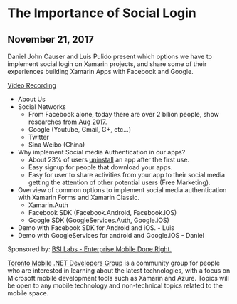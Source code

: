 # The Importance of Social Login
## November 21, 2017
Daniel John Causer and Luis Pulido present which options we have to implement social login on Xamarin projects, and share some of their experiences building Xamarin Apps with Facebook and Google.

[Video Recording](https://youtu.be/nhFHljhQFgY)

- About Us
- Social Networks
  - From Facebook alone, today there are over 2 bilion people, show researches from [Aug 2017](http://mashable.com/2017/08/07/3-billion-global-social-media-users/#SK00WpYPsaqW).
  - Google (Youtube, Gmail, G+, etc...)
  - Twitter
  - Sina Weibo (China)
- Why implement Social media Authentication in our apps?
  - About 23% of users [uninstall](http://info.localytics.com/blog/23-of-users-abandon-an-app-after-one-use) an app after the first use.
  - Easy signup for people that download your apps.
  - Easy for user to share activities from your app to their social media getting the attention of other potential users (Free Marketing).
- Overview of common options to implement social media authentication with Xamarin Forms and Xamarin Classic.
  - Xamarin.Auth
  - Facebook SDK (Facebook.Android, Facebook.iOS)
  - Google SDK (GoogleServices.Auth, Google.iOS)
- Demo with Facebook SDK for Android and iOS. - Luis
- Demo with GoogleServices for android and Google.iOS - Daniel


Sponsored by: [BSI Labs - Enterprise Mobile Done Right.](https://bsilabs.ca)

[Toronto Mobile .NET Developers Group](https://www.meetup.com/TorontoMobileDevelopers/) is a community group for people who are interested in learning about the latest technologies, with a focus on Microsoft mobile development tools such as Xamarin and Azure. Topics will be open to any mobile technology and non-technical topics related to the mobile space.
